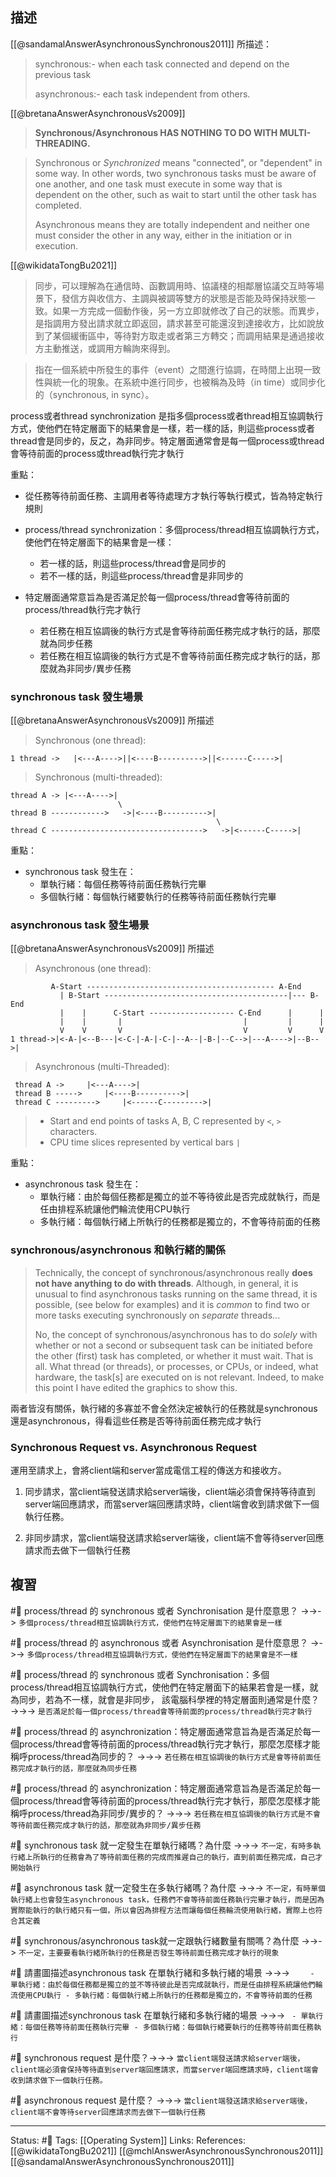 ## 描述



[[@sandamalAnswerAsynchronousSynchronous2011]] 所描述：
> synchronous:- when each task connected and depend on the previous task
> 
> asynchronous:- each task independent from others.


[[@bretanaAnswerAsynchronousVs2009]]

> **Synchronous/Asynchronous HAS NOTHING TO DO WITH MULTI-THREADING.**

> Synchronous or _Synchronized_ means "connected", or "dependent" in some way. In other words, two synchronous tasks must be aware of one another, and one task must execute in some way that is dependent on the other, such as wait to start until the other task has completed.  
> 
> Asynchronous means they are totally independent and neither one must consider the other in any way, either in the initiation or in execution.



[[@wikidataTongBu2021]]
> 同步，可以理解為在通信時、函數調用時、協議棧的相鄰層協議交互時等場景下，發信方與收信方、主調與被調等雙方的狀態是否能及時保持狀態一致。如果一方完成一個動作後，另一方立即就修改了自己的狀態。而異步，是指調用方發出請求就立即返回，請求甚至可能還沒到達接收方，比如說放到了某個緩衝區中，等待對方取走或者第三方轉交；而調用結果是通過接收方主動推送，或調用方輪詢來得到。

> 指在一個系統中所發生的事件（event）之間進行協調，在時間上出現一致性與統一化的現象。在系統中進行同步，也被稱為及時（in time）或同步化的（synchronous, in sync）。

 process或者thread synchronization 是指多個process或者thread相互協調執行方式，使他們在特定層面下的結果會是一樣，若一樣的話，則這些process或者thread會是同步的，反之，為非同步。特定層面通常會是每一個process或thread會等待前面的process或thread執行完才執行


重點：
- 從任務等待前面任務、主調用者等待處理方才執行等執行模式，皆為特定執行規則
- process/thread synchronization：多個process/thread相互協調執行方式，使他們在特定層面下的結果會是一樣：
	- 若一樣的話，則這些process/thread會是同步的
	- 若不一樣的話，則這些process/thread會是非同步的

- 特定層面通常意旨為是否滿足於每一個process/thread會等待前面的process/thread執行完才執行
	- 若任務在相互協調後的執行方式是會等待前面任務完成才執行的話，那麼就為同步任務
	- 若任務在相互協調後的執行方式是不會等待前面任務完成才執行的話，那麼就為非同步/異步任務


### synchronous task 發生場景


[[@bretanaAnswerAsynchronousVs2009]] 所描述
> Synchronous (one thread):
```
1 thread ->   |<---A---->||<----B---------->||<------C----->|
```

> Synchronous (multi-threaded):
```
thread A -> |<---A---->|   
                        \  
thread B ------------>   ->|<----B---------->|   
                                              \   
thread C ---------------------------------->   ->|<------C----->| 
```

重點：
- synchronous task 發生在：
	- 單執行緒：每個任務等待前面任務執行完畢
	- 多個執行緒：每個執行緒要執行的任務等待前面任務執行完畢

### asynchronous task 發生場景
[[@bretanaAnswerAsynchronousVs2009]] 所描述
> Asynchronous (one thread):
```
         A-Start ------------------------------------------ A-End   
           | B-Start -----------------------------------------|--- B-End   
           |    |      C-Start ------------------- C-End      |      |   
           |    |       |                           |         |      |
           V    V       V                           V         V      V      
1 thread->|<-A-|<--B---|<-C-|-A-|-C-|--A--|-B-|--C-->|---A---->|--B-->| 
```

> Asynchronous (multi-Threaded):
```
 thread A ->     |<---A---->|
 thread B ----->     |<----B---------->| 
 thread C --------->     |<------C--------->|
```

> -   Start and end points of tasks A, B, C represented by `<`, `>` characters.
> -   CPU time slices represented by vertical bars `|`

重點：
- asynchronous task 發生在：
	- 單執行緒：由於每個任務都是獨立的並不等待彼此是否完成就執行，而是任由排程系統讓他們輪流使用CPU執行
	- 多執行緒：每個執行緒上所執行的任務都是獨立的，不會等待前面的任務

### synchronous/asynchronous 和執行緒的關係

> Technically, the concept of synchronous/asynchronous really **does not have anything to do with threads**. Although, in general, it is unusual to find asynchronous tasks running on the same thread, it is possible, (see below for examples) and it is _common_ to find two or more tasks executing synchronously on _separate_ threads... 
> 
> No, the concept of synchronous/asynchronous has to do _solely_ with whether or not a second or subsequent task can be initiated before the other (first) task has completed, or whether it must wait. That is all. What thread (or threads), or processes, or CPUs, or indeed, what hardware, the task[s] are executed on is not relevant. Indeed, to make this point I have edited the graphics to show this.



兩者皆沒有關係，執行緒的多寡並不會全然決定被執行的任務就是synchronous還是asynchronous，得看這些任務是否等待前面任務完成才執行



### Synchronous Request vs. Asynchronous Request
運用至請求上，會將client端和server當成電信工程的傳送方和接收方。

1. 同步請求，當client端發送請求給server端後，client端必須會保持等待直到server端回應請求，而當server端回應請求時，client端會收到請求做下一個執行任務。

2. 非同步請求，當client端發送請求給server端後，client端不會等待server回應請求而去做下一個執行任務



## 複習

#🧠 process/thread 的 synchronous 或者 Synchronisation 是什麼意思？  ->->-> `多個process/thread相互協調執行方式，使他們在特定層面下的結果會是一樣`
<!--SR:!2023-02-11,61,250-->

#🧠 process/thread 的 asynchronous 或者 Asynchronisation 是什麼意思？  ->->-> `多個process/thread相互協調執行方式，使他們在特定層面下的結果會是不一樣`
<!--SR:!2023-07-09,149,250-->


#🧠  process/thread 的 synchronous 或者 Synchronisation：多個process/thread相互協調執行方式，使他們在特定層面下的結果若會是一樣，就為同步，若為不一樣，就會是非同步， 該電腦科學裡的特定層面則通常是什麼？ ->->-> `是否滿足於每一個process/thread會等待前面的process/thread執行完才執行`
<!--SR:!2023-02-22,69,250-->

#🧠 process/thread 的 asynchronization：特定層面通常意旨為是否滿足於每一個process/thread會等待前面的process/thread執行完才執行，那麼怎麼樣才能稱呼process/thread為同步的？ ->->-> `若任務在相互協調後的執行方式是會等待前面任務完成才執行的話，那麼就為同步任務`
<!--SR:!2023-02-27,72,250-->

#🧠   process/thread 的 asynchronization：特定層面通常意旨為是否滿足於每一個process/thread會等待前面的process/thread執行完才執行，那麼怎麼樣才能稱呼process/thread為非同步/異步的？ ->->-> `若任務在相互協調後的執行方式是不會等待前面任務完成才執行的話，那麼就為非同步/異步任務`
<!--SR:!2023-03-01,71,250-->



#🧠 synchronous task 就一定發生在單執行緒嗎？為什麼 ->->-> `不一定，有時多執行緒上所執行的任務會為了等待前面任務的完成而推遲自己的執行，直到前面任務完成，自己才開始執行`
<!--SR:!2023-06-01,194,250-->

#🧠 asynchronous task 就一定發生在多執行緒嗎？為什麼  ->->-> `不一定，有時單個執行緒上也會發生asynchronous task，任務們不會等待前面任務執行完畢才執行，而是因為實際能執行的執行緒只有一個，所以會因為排程方法而讓每個任務輪流使用執行緒，實際上也符合其定義`
<!--SR:!2023-04-04,155,250-->

#🧠 synchronous/asynchronous task就一定跟執行緒數量有關嗎？為什麼 ->->-> `不一定，主要要看執行緒所執行的任務是否發生等待前面任務完成才執行的現象`
<!--SR:!2023-10-05,263,250-->

#🧠 請畫圖描述asynchronous task 在單執行緒和多執行緒的場景 ->->-> `	- 單執行緒：由於每個任務都是獨立的並不等待彼此是否完成就執行，而是任由排程系統讓他們輪流使用CPU執行 - 多執行緒：每個執行緒上所執行的任務都是獨立的，不會等待前面的任務`
<!--SR:!2023-04-11,159,250-->


#🧠 請畫圖描述synchronous task 在單執行緒和多執行緒的場景 ->->-> `	- 單執行緒：每個任務等待前面任務執行完畢 - 多個執行緒：每個執行緒要執行的任務等待前面任務執行`
<!--SR:!2023-03-12,138,250-->

#🧠 synchronous request 是什麼？->->-> `當client端發送請求給server端後，client端必須會保持等待直到server端回應請求，而當server端回應請求時，client端會收到請求做下一個執行任務。`
<!--SR:!2023-04-16,162,250-->

#🧠 asynchronous request 是什麼？ ->->-> `當client端發送請求給server端後，client端不會等待server回應請求而去做下一個執行任務`
<!--SR:!2023-06-01,194,250-->


---
Status: #🌱 
Tags:
[[Operating System]]
Links:
References:
[[@wikidataTongBu2021]]
[[@mchlAnswerAsynchronousSynchronous2011]]
[[@sandamalAnswerAsynchronousSynchronous2011]]